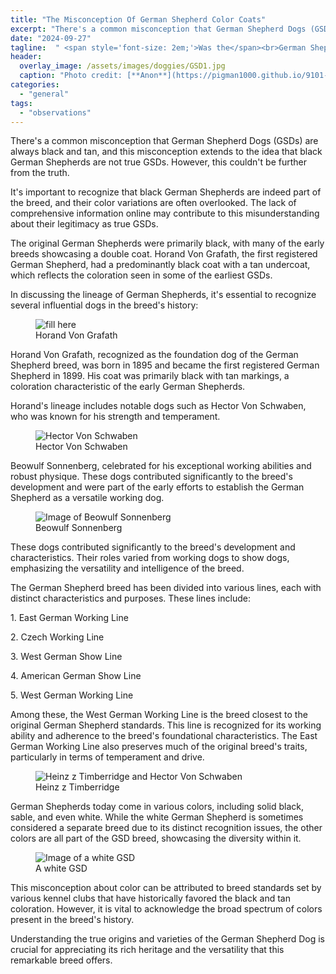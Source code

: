 ```yaml
---
title: "The Misconception Of German Shepherd Color Coats"
excerpt: "There's a common misconception that German Shepherd Dogs (GSDs) are always black and tan, and this misconception extends to the idea that black German Shepherds are not true GSDs. However, this couldn't be further from the truth."
date: "2024-09-27"
tagline:  " <span style='font-size: 2em;'>Was the</span><br>German Shepherd Dog Breed<br>not originally black ?"
header:
  overlay_image: /assets/images/doggies/GSD1.jpg
  caption: "Photo credit: [**Anon**](https://pigman1000.github.io/9101-292-003/general/the-misconception-of-german-shepherd-color-coats/)"
categories: 
  - "general"
tags: 
  - "observations"
---
```


There's a common misconception that German Shepherd Dogs (GSDs) are always black and tan, and this misconception extends to the idea that black German Shepherds are not true GSDs. However, this couldn't be further from the truth. 

It's important to recognize that black German Shepherds are indeed part of the breed, and their color variations are often overlooked. The lack of comprehensive information online may contribute to this misunderstanding about their legitimacy as true GSDs.

The original German Shepherds were primarily black, with many of the early breeds showcasing a double coat. Horand Von Grafath, the first registered German Shepherd, had a predominantly black coat with a tan undercoat, which reflects the coloration seen in some of the earliest GSDs.

In discussing the lineage of German Shepherds, it's essential to recognize several influential dogs in the breed's history:


<figure class="align-center">
  <img src="{{ site.url }}{{ site.baseurl }}/assets/images/doggies/GSD2.jpg" alt="fill here">
  <figcaption>Horand Von Grafath</figcaption>
</figure> 

Horand Von Grafath, recognized as the foundation dog of the German Shepherd breed, was born in 1895 and became the first registered German Shepherd in 1899. His coat was primarily black with tan markings, a coloration characteristic of the early German Shepherds.

Horand's lineage includes notable dogs such as Hector Von Schwaben, who was known for his strength and temperament.


<figure class="align-center">
  <img src="{{ site.url }}{{ site.baseurl }}/assets/images/doggies/GSD3.jpg" alt="Hector Von Schwaben">
  <figcaption>Hector Von Schwaben</figcaption>
</figure> 

Beowulf Sonnenberg, celebrated for his exceptional working abilities and robust physique. These dogs contributed significantly to the breed's development and were part of the early efforts to establish the German Shepherd as a versatile working dog.

<figure class="align-center">
  <img src="{{ site.url }}{{ site.baseurl }}/assets/images/doggies/GSD4.jpg" alt="Image of Beowulf Sonnenberg">
  <figcaption>Beowulf Sonnenberg</figcaption>
</figure> 

These dogs contributed significantly to the breed's development and characteristics. Their roles varied from working dogs to show dogs, emphasizing the versatility and intelligence of the breed.

The German Shepherd breed has been divided into various lines, each with distinct characteristics and purposes. These lines include:

1\. East German Working Line

2\. Czech Working Line

3\. West German Show Line

4\. American German Show Line

5\. West German Working Line

Among these, the West German Working Line is the breed closest to the original German Shepherd standards. This line is recognized for its working ability and adherence to the breed's foundational characteristics. The East German Working Line also preserves much of the original breed's traits, particularly in terms of temperament and drive.


<figure class="align-center">
  <img src="{{ site.url }}{{ site.baseurl }}/assets/images/doggies/GSD5.jpg" alt="Heinz z Timberridge and Hector Von Schwaben">
  <figcaption>Heinz z Timberridge </figcaption>
</figure> 

German Shepherds today come in various colors, including solid black, sable, and even white. While the white German Shepherd is sometimes considered a separate breed due to its distinct recognition issues, the other colors are all part of the GSD breed, showcasing the diversity within it.

<figure class="align-center">
  <img src="{{ site.url }}{{ site.baseurl }}/assets/images/doggies/GSD6.jpg" alt="Image of a white GSD">
  <figcaption>A white GSD</figcaption>
</figure> 

This misconception about color can be attributed to breed standards set by various kennel clubs that have historically favored the black and tan coloration. However, it is vital to acknowledge the broad spectrum of colors present in the breed's history.

Understanding the true origins and varieties of the German Shepherd Dog is crucial for appreciating its rich heritage and the versatility that this remarkable breed offers.
